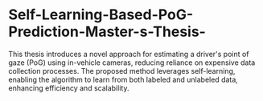 # Self-Learning-Based-PoG-Prediction-Master-s-Thesis-
This thesis introduces a novel approach for estimating a driver's point of gaze (PoG) using in-vehicle cameras, reducing reliance on expensive data collection processes. The proposed method leverages self-learning, enabling the algorithm to learn from both labeled and unlabeled data, enhancing efficiency and scalability. 
